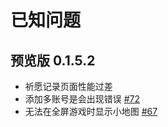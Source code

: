 # 已知问题

## 预览版 0.1.5.2

- 祈愿记录页面性能过差
- 添加多账号是会出现错误 [#72](https://github.com/Scighost/Xunkong/issues/72)
- 无法在全屏游戏时显示小地图 [#67](https://github.com/Scighost/Xunkong/issues/67)
